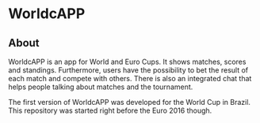 # WorldcAPP

## About

WorldcAPP is an app for World and Euro Cups. It shows matches, scores and standings. Furthermore, users have the possibility to bet the result of each match and compete with others. There is also an integrated chat that helps people talking about matches and the tournament.

The first version of WorldcAPP was developed for the World Cup in Brazil. This repository was started right before the Euro 2016 though.
